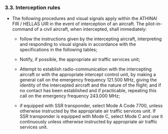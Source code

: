 ### 3.3. **Interception rules**

- The  following  procedures  and  visual  signals  apply  within  the  ATHINAI  FIR  /  HELLAS  UIR  in  the  event  of interception of an aircraft. The pilot-in-command of  a  civil aircraft, when  intercepted,  shall immediately:
  - follow the instructions given by the intercepting aircraft, interpreting and responding to visual signals in accordance with the specifications in the following tables;

  - Notify, if possible, the appropriate air traffic services unit;
  - Attempt to establish radio-communication with the intercepting aircraft or with the appropriate intercept control unit, by making a general call on the emergency frequency 121.500 MHz, giving the identity of the intercepted aircraft and the nature of the flight; and if no contact has been established and if practicable, repeating this call on the emergency frequency 243.000 MHz;
  - if equipped with SSR transponder, select Mode A Code 7700, unless otherwise instructed by the appropriate air traffic services unit. If SSR transponder is equipped with Mode C, select Mode C and use it continuously unless otherwise instructed by appropriate air traffic services unit.
